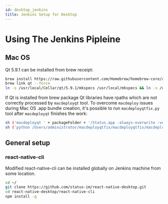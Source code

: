 ```yaml
---
id: desktop_jenkins
title: Jenkins Setup for Desktop
---
```

# Using The Jenkins Pipleine

## Mac OS

Qt 5.9.1 can be installed from brew receipt:

``` bash
brew install https://raw.githubusercontent.com/Homebrew/homebrew-core/a505729a8c75aa9e83f31fdcac0223746a88e8e9/Formula/qt.rb
brew link qt --force
ln -s /usr/local/Cellar/qt/5.9.1/mkspecs /usr/local/mkspecs && ln -s /usr/local/Cellar/qt/5.9.1/plugins /usr/local/plugins
```

If Qt is installed from brew package Qt libraries have rpaths which are not correctly processed by `macdeployqt` tool. To overcome `macdeploy` issues during Mac OS .app bundle creation, it's possible to run `macdeployqtfix.py` tool after `macdeployqt` finishes the work:

``` bash
sh ('macdeployqt ' + packageFolder + '/Status.app -always-overwrite -verbose=1 -qmldir="' + scriptPath + '/node_modules/react-native/ReactQt/application/src/" -qmldir="' + scriptPath + '/node_modules/react-native/ReactQt/runtime/src/qml/"')
sh ('python /Users/administrator/macdeployqtfix/macdeployqtfix/macdeployqtfix.py ' + packageFolder + '/Status.app/Contents/MacOs/Status /usr/local/Cellar/qt/5.9.1')
```

## General setup

### react-native-cli

Modified react-native-cli can be installed globally on Jenkins machine from some location.

``` bash
cd ~/
git clone https://github.com/status-im/react-native-desktop.git
cd react-native-desktop/react-native-cli
npm install -g
```

